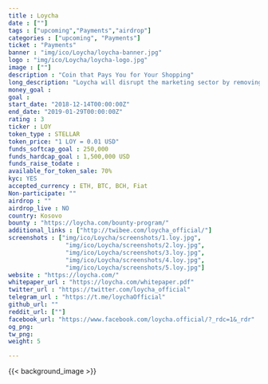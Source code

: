 ```yaml
---
title : Loycha
date : [""]
tags : ["upcoming","Payments","airdrop"]
categories : ["upcoming", "Payments"]
ticket : "Payments"
banner : "img/ico/Loycha/loycha-banner.jpg"
logo : "img/ico/Loycha/loycha-logo.jpg"
image : [""]
description : "Coin that Pays You for Your Shopping"
long_description: "Loycha will disrupt the marketing sector by removing the middleman (the main idea behind Bitcoin and Blockchain) and enabling the companies and their customers to interact directly in a win-win model. The model created by Loycha will enable companies to do their marketing and spend their money directly on their target audience by paying their target audience based on smart-contract advertisements (pay target audience on per click, per view, per download, per purchase etc.). So, instead of paying middle-men like Google, Facebook and other companies that sell advertisements, companies will be able to compete and advertise on their own and dedicate the goods to their customers."
money_goal :
goal :
start_date: "2018-12-14T00:00:00Z"
end_date: "2019-01-29T00:00:00Z"
rating : 3
ticker : LOY
token_type : STELLAR
token_price: "1 LOY = 0.01 USD"
funds_softcap_goal : 250,000 
funds_hardcap_goal : 1,500,000 USD
funds_raise_todate :
available_for_token_sale: 70%
kyc: YES
accepted_currency : ETH, BTC, BCH, Fiat
Non-participate: ""
airdrop : ""
airdrop_live : NO
country: Kosovo
bounty : "https://loycha.com/bounty-program/"
additional_links : ["http://twibee.com/loycha_official/"]
screenshots : ["img/ico/Loycha/screenshots/1.loy.jpg",
                "img/ico/Loycha/screenshots/2.loy.jpg",
                "img/ico/Loycha/screenshots/3.loy.jpg",
                "img/ico/Loycha/screenshots/4.loy.jpg",
                "img/ico/Loycha/screenshots/5.loy.jpg"]
website : "https://loycha.com/"
whitepaper_url : "https://loycha.com/whitepaper.pdf"
twitter_url : "https://twitter.com/loycha_official"
telegram_url : "https://t.me/loychaOfficial"
github_url: ""
reddit_url: [""]
facebook_url: "https://www.facebook.com/loycha.official/?_rdc=1&_rdr"
og_png:
tw_png:
weight: 5

---
```



{{< background_image >}}
